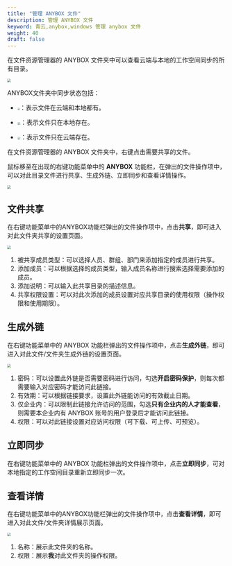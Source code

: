 ```yaml
---
title: "管理 ANYBOX 文件"
description: 管理 ANYBOX 文件
keyword: 青云,anybox,windows 管理 anybox 文件
weight: 40
draft: false
---
```


在文件资源管理器的 ANYBOX 文件夹中可以查看云端与本地的工作空间同步的所有目录。

<img src="../../../_images/win_user03.png" style="zoom:50%;" />

ANYBOX文件夹中同步状态包括：

- <img src="../../../_images/win_user04.png" style="zoom:30%;" />：表示文件在云端和本地都有。

- <img src="../../../_images/win_user05.png" style="zoom:40%;" />：表示文件只在本地存在。
- <img src="../../../_images/win_user06.png" style="zoom:40%;" />：表示文件只在云端存在。

在文件资源管理器的 ANYBOX 文件夹中，右键点击需要共享的文件。

鼠标移至在出现的右键功能菜单中的 **ANYBOX** 功能栏，在弹出的文件操作项中，可以对此目录文件进行共享、生成外链、立即同步和查看详情操作。

<img src="../../../_images/win_user07.png" style="zoom:50%;" />

## 文件共享

在右键功能菜单中的ANYBOX功能栏弹出的文件操作项中，点击**共享**，即可进入对此文件夹共享的设置页面。

<img src="../../../_images/win_user08.png" style="zoom:50%;" />

1. 被共享成员类型：可以选择人员、群组、部门来添加指定的成员进行共享。
2. 添加成员：可以根据选择的成员类型，输⼊成员名称进行搜索选择需要添加的成员。
3. 添加说明：可以输入此共享目录的描述信息。
4. 共享权限设置：可以对此次添加的成员设置对应共享目录的使用权限（操作权限和使用期限）。

## 生成外链

在右键功能菜单中的 ANYBOX 功能栏弹出的文件操作项中，点击**生成外链**，即可进入对此文件/文件夹生成外链的设置页面。

<img src="../../../_images/win_user09.png" style="zoom:50%;" />

1. 密码：可以设置此外链是否需要密码进行访问，勾选**开启密码保护**，则每次都需要输入对应密码才能访问此链接。
2. 有效期：可以根据链接要求，设置此外链能访问的有效截止日期。
3. 仅企业内：可以限制此链接允许访问的范围，勾选**只有企业内的人才能查看**，则需要本企业内有 ANYBOX 账号的用户登录后才能访问此链接。
4. 权限：可以对此链接设置对应访问权限（可下载、可上传、可预览）。

## 立即同步

在右键功能菜单中的 ANYBOX 功能栏弹出的文件操作项中，点击**立即同步**，可对本地指定的工作空间目录重新立即同步一次。

## 查看详情

在右键功能菜单中的ANYBOX功能栏弹出的文件操作项中，点击**查看详情**，即可进入对此文件/文件夹详情展示页面。

<img src="../../../_images/win_user10.png" style="zoom:50%;" />

1. 名称：展示此文件夹的名称。
2. 权限：展示**我**对此文件夹的操作权限。
